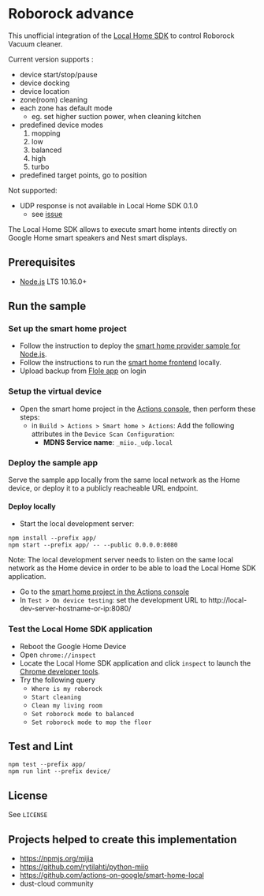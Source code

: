# Roborock advance

This unofficial integration of the [Local Home SDK](https://developers.google.com/actions/smarthome/concepts/local) to control Roborock Vacuum cleaner. 

Current version supports :

+ device start/stop/pause
+ device docking
+ device location
+ zone(room) cleaning 
+ each zone has default mode 
    - eg. set higher suction power, when cleaning kitchen 
+ predefined device modes 
   1. mopping
   2. low
   3. balanced
   4. high
   5. turbo
+ predefined target points, go to position

Not supported:
+ UDP response is not available in Local Home SDK 0.1.0
  + see [issue](https://issuetracker.google.com/issues/139276385)

The Local Home SDK allows to execute smart home intents directly on Google Home smart speakers and Nest smart displays. 

## Prerequisites

- [Node.js](https://nodejs.org/) LTS 10.16.0+

## Run the sample

### Set up the smart home project

- Follow the instruction to deploy the [smart home provider sample for Node.js](https://github.com/actions-on-google/smart-home-nodejs).
- Follow the instructions to run the [smart home frontend](https://github.com/actions-on-google/smart-home-nodejs#setup-sample-service) locally.
- Upload backup from [Flole app](https://play.google.com/store/apps/details?id=de.flole.xiaomi&hl=en) on login

### Setup the virtual device

- Open the smart home project in the [Actions console](https://console.actions.google.com/), then perform these steps:
   - in `Build > Actions > Smart home > Actions`: Add the following attributes in the `Device Scan Configuration`:
     - **MDNS Service name**: `_miio._udp.local`

### Deploy the sample app

Serve the sample app locally from the same local network as the Home device,
or deploy it to a publicly reacheable URL endpoint.

#### Deploy locally

- Start the local development server:
```
npm install --prefix app/
npm start --prefix app/ -- --public 0.0.0.0:8080
```
Note: The local development server needs to listen on the same local network as the Home device in order to be able to load the Local Home SDK application.
- Go to the [smart home project in the Actions console](https://console.actions.google.com/)
- In `Test > On device testing`: set the development URL to http://local-dev-server-hostname-or-ip:8080/


### Test the Local Home SDK application

- Reboot the Google Home Device
- Open `chrome://inspect`
- Locate the Local Home SDK application and click `inspect` to launch the [Chrome developer tools](https://developers.google.com/web/tools/chrome-devtools/).
- Try the following query
  - `Where is my roborock`
  - `Start cleaning`
  - `Clean my living room`
  - `Set roborock mode to balanced`
  - `Set roborock mode to mop the floor`

## Test and Lint
```
npm test --prefix app/
npm run lint --prefix device/
```

## License
See `LICENSE`


## Projects helped to create this implementation
- https://npmjs.org/mijia
- https://github.com/rytilahti/python-miio
- https://github.com/actions-on-google/smart-home-local
- dust-cloud community
